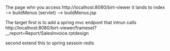The page whn you access http://localhost:8080/birt-viewer it lands to index --> buildMenus (servlet) --> buildMenus.jsp


The target first is to add a spring mvc endpont that intrun calls 
  http://localhost:8080/birt-viewer/frameset?__report=Report/SalesInvoice.rptdesign

second extend this to spring sessoin redis
